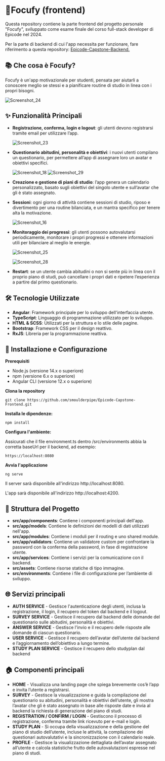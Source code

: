 # 🎯Focufy (frontend)

Questa repository contiene la parte frontend del progetto personale "Focufy", sviluppato come esame finale del corso full-stack developer di Epicode nel 2024.

Per la parte di backend di cui l'app necessita per funzionare, fare riferimento a questa repository:
 [Epicode-Capstone-Backend.](https://github.com/smoulderpipe/Epicode-Capstone-Backend)
## 📚 Che cosa è Focufy?

Focufy è un&#39;app motivazionale per studenti, pensata per aiutarli a conoscere meglio se stessi e a pianificare routine di studio in linea con i propri bisogni.

![Screenshot_24](https://github.com/smoulderpipe/Epicode-Capstone-Frontend/assets/48594331/44c3075b-e4ab-4305-a820-fc59628783c9)


## ✨ Funzionalità Principali

- **Registrazione, conferma, login e logout**: gli utenti devono registrarsi tramite email per utilizzare l’app.
  
  ![Screenshot_23](https://github.com/smoulderpipe/Epicode-Capstone-Frontend/assets/48594331/e72218c0-dc32-49cf-a4cd-5e1911566b2a)
- **Questionario abitudini, personalità e obiettivi**: i nuovi utenti compilano un questionario, per permettere all’app di assegnare loro un avatar e obiettivi specifici.
  
  ![Screenshot_18](https://github.com/smoulderpipe/Epicode-Capstone-Frontend/assets/48594331/599895da-12a0-4052-9ab1-3edc9e42597a)
  ![Screenshot_29](https://github.com/smoulderpipe/Epicode-Capstone-Frontend/assets/48594331/2d311348-99c9-4f61-9b13-d278f3914513)

- **Creazione e gestione di piani di studio**: l’app genera un calendario personalizzato, basato sugli obiettivi del singolo utente e sull’avatar che gli è stato assegnato.
- **Sessioni**: ogni giorno di attività contiene sessioni di studio, riposo e divertimento per una routine bilanciata, e un mantra specifico per tenere alta la motivazione.

  ![Screenshot_16](https://github.com/smoulderpipe/Epicode-Capstone-Frontend/assets/48594331/7348e3a8-9446-4ef5-9a7d-e51ec5f5aef2)
- **Monitoraggio dei progressi**: gli utenti possono autovalutarsi periodicamente, monitorare i propri progressi e ottenere informazioni utili per bilanciare al meglio le energie.

  ![Screenshot_25](https://github.com/smoulderpipe/Epicode-Capstone-Frontend/assets/48594331/ca93d510-9339-4b61-95fc-6b30e7715ec0)


  ![Screenshot_28](https://github.com/smoulderpipe/Epicode-Capstone-Frontend/assets/48594331/7660e361-be69-46cd-97c4-8fd053b00cf1)

- **Restart**: se un utente cambia abitudini o non si sente più in linea con il proprio piano di studi, può cancellare i propri dati e ripetere l’esperienza a partire dal primo questionario.





## 🛠️ Tecnologie Utilizzate

- **Angular**: Framework principale per lo sviluppo dell'interfaccia utente.
- **TypeScript**: Linguaggio di programmazione utilizzato per lo sviluppo.
- **HTML & SCSS**: Utilizzati per la struttura e lo stile delle pagine.
- **Bootstrap**: Framework CSS per il design reattivo.
- **RxJS**: Libreria per la programmazione reattiva.

## 🚀 Installazione e Configurazione
**Prerequisiti**

- Node.js (versione 14.x o superiore)
- npm (versione 6.x o superiore)
- Angular CLI (versione 12.x o superiore)

**Clona la repository**

	git clone https://github.com/smoulderpipe/Epicode-Capstone-Frontend.git

**Installa le dipendenze:**

    npm install

**Configura l&#39;ambiente:**

Assicurati che il file environment.ts dentro /src/environments abbia la corretta baseUrl per il backend, ad esempio:

	https://localhost:8080

**Avvia l'applicazione**

    ng serve
Il server sarà disponibile all&#39;indirizzo http://localhost:8080.

L'app sarà disponibile all'indirizzo http://localhost:4200.

## 📂 Struttura del Progetto

- **src/app/components**: Contiene i componenti principali dell'app.
- **src/app/models**: Contiene le definizioni dei modelli di dati utilizzati nell'app.
- **src/app/modules**: Contiene i moduli per il routing e uno shared module.
- **src/app/validators**: Contiene un validatore custom per confrontare la password con la conferma della password, in fase di registrazione utente.
- **src/app/services**: Contiene i servizi per la comunicazione con il backend.
- **src/assets**: Contiene risorse statiche di tipo immagine.
- **src/environments**: Contiene i file di configurazione per l’ambiente di sviluppo.

## 🌐 Servizi principali

- **AUTH SERVICE** - Gestisce l'autenticazione degli utenti, inclusa la registrazione, il login, il recupero del token dal backend e il logout.
- **SURVEY SERVICE** - Gestisce il recupero dal backend delle domande del questionario sulle abitudini, personalità e obiettivi.
- **ANSWER SERVICE** - Gestisce l'invio e il recupero delle risposte alle domande di ciascun questionario.
- **USER SERVICE** - Gestisce il recupero dell’avatar dell’utente dal backend e l’aggiornamento dell’obiettivo a lungo termine.
- **STUDY PLAN SERVICE** - Gestisce il recupero dello studyplan dal backend

## 🏠 Componenti principali
- **HOME** - Visualizza una landing page che spiega brevemente cos’è l’app e invita l’utente a registrarsi.
- **SURVEY** - Gestisce la visualizzazione e guida la compilazione del questionario su abitudini, personalità e obiettivi dell’utente, gli mostra l’avatar che gli è stato assegnato in base alle risposte date e invia al backend la richiesta di generazione del piano di studi.
- **REGISTRATION / CONFIRM / LOGIN** - Gestiscono il processo di registrazione, conferma tramite link ricevuto per e-mail e login.
- **STUDY PLAN** - Si occupa della visualizzazione e della gestione del piano di studio dell’utente, incluse le attività, la compilazione dei questionari autovalutativi e la sincronizzazione con il calendario reale.
- **PROFILE** - Gestisce la visualizzazione dettagliata dell’avatar assegnato all’utente e calcola statistiche frutto delle autovalutazioni espresse nel piano di studi.
